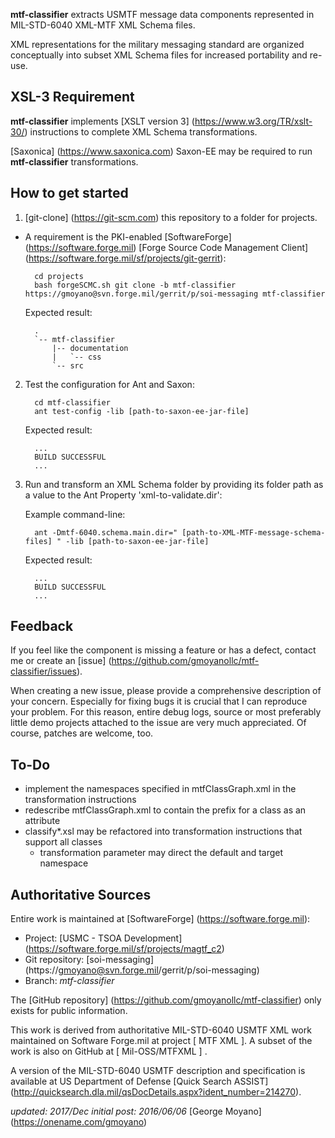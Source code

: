 **mtf-classifier** extracts USMTF message data components represented in MIL-STD-6040 XML-MTF XML Schema files.  

XML representations for the military messaging standard are organized conceptually into subset XML Schema files for increased portability and re-use.

XSL-3 Requirement
----------------
**mtf-classifier** implements [XSLT version 3] (https://www.w3.org/TR/xslt-30/) instructions to complete XML Schema transformations.  

[Saxonica] (https://www.saxonica.com) Saxon-EE may be required to run **mtf-classifier** transformations.

How to get started
------------------
1. [git-clone] (https://git-scm.com) this repository to a folder for projects.  

  * A requirement is the PKI-enabled [SoftwareForge] (https://software.forge.mil) [Forge Source Code Management Client] (https://software.forge.mil/sf/projects/git-gerrit):

    ```
      cd projects
      bash forgeSCMC.sh git clone -b mtf-classifier https://gmoyano@svn.forge.mil/gerrit/p/soi-messaging mtf-classifier
    ```
    Expected result:

    ```
      .
      `-- mtf-classifier
          |-- documentation
	      |   `-- css
	      `-- src
    ```
2. Test the configuration for Ant and Saxon: 

    ``` 
      cd mtf-classifier
      ant test-config -lib [path-to-saxon-ee-jar-file]
    ```
    Expected result:

    ```
      ...
      BUILD SUCCESSFUL
      ...
    ```    
3. Run and transform an XML Schema folder by providing its folder path as a value to the Ant Property 'xml-to-validate.dir':

    Example command-line:

    ```
      ant -Dmtf-6040.schema.main.dir=" [path-to-XML-MTF-message-schema-files] " -lib [path-to-saxon-ee-jar-file]
    ```
    Expected result:

    ```
      ...
      BUILD SUCCESSFUL
      ...
    ```

Feedback
--------
If you feel like the component is missing a feature or has a defect, contact me or create an [issue] (https://github.com/gmoyanollc/mtf-classifier/issues). 

When creating a new issue, please provide a comprehensive description of your concern. Especially for fixing bugs it is crucial that I can reproduce your problem. For this reason, entire debug logs, source or most preferably little demo projects attached to the issue are very much appreciated. Of course, patches are welcome, too.

To-Do
-----
 
 * implement the namespaces specified in mtfClassGraph.xml in the transformation instructions
 * redescribe mtfClassGraph.xml to contain the prefix for a class as an attribute 
 * classify*.xsl may be refactored into transformation instructions that support all classes
    * transformation parameter may direct the default and target namespace
    
Authoritative Sources 
---------------------
Entire work is maintained at [SoftwareForge] (https://software.forge.mil):
 
  * Project: [USMC - TSOA Development] (https://software.forge.mil/sf/projects/magtf_c2)
  * Git repository: [soi-messaging] (https://gmoyano@svn.forge.mil/gerrit/p/soi-messaging)
  * Branch: _mtf-classifier_
  
The [GitHub repository] (https://github.com/gmoyanollc/mtf-classifier) only exists for public information.

This work is derived from authoritative MIL-STD-6040 USMTF XML work maintained on Software Forge.mil at project [ MTF XML ]. A subset of the work is also on GitHub at [ Mil-OSS/MTFXML ] .

A version of the MIL-STD-6040 USMTF description and specification is available at US Department of Defense [Quick Search ASSIST] (http://quicksearch.dla.mil/qsDocDetails.aspx?ident_number=214270).

_updated: 2017/Dec_
_initial post: 2016/06/06_
[George Moyano] (https://onename.com/gmoyano)
